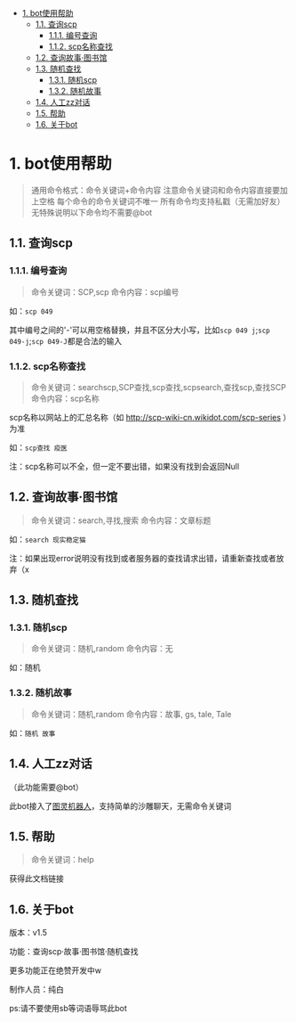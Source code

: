 
<!-- @import "[TOC]" {cmd="toc" depthFrom=1 depthTo=6 orderedList=false} -->

<!-- code_chunk_output -->

- [1. bot使用帮助](#1-bot使用帮助)
  - [1.1. 查询scp](#11-查询scp)
    - [1.1.1. 编号查询](#111-编号查询)
    - [1.1.2. scp名称查找](#112-scp名称查找)
  - [1.2. 查询故事·图书馆](#12-查询故事图书馆)
  - [1.3. 随机查找](#13-随机查找)
    - [1.3.1. 随机scp](#131-随机scp)
    - [1.3.2. 随机故事](#132-随机故事)
  - [1.4. 人工zz对话](#14-人工zz对话)
  - [1.5. 帮助](#15-帮助)
  - [1.6. 关于bot](#16-关于bot)

<!-- /code_chunk_output -->
# 1. bot使用帮助
>通用命令格式：命令关键词+命令内容
>注意命令关键词和命令内容直接要加上空格
>每个命令的命令关键词不唯一
>所有命令均支持私戳（无需加好友）
>无特殊说明以下命令均不需要@bot
## 1.1. 查询scp
### 1.1.1. 编号查询
>命令关键词：SCP,scp
>命令内容：scp编号

如：``scp 049``

其中编号之间的'-'可以用空格替换，并且不区分大小写，比如``scp 049 j``;``scp 049-j``;``scp 049-J``都是合法的输入

### 1.1.2. scp名称查找
>命令关键词：searchscp,SCP查找,scp查找,scpsearch,查找scp,查找SCP
>命令内容：scp名称

scp名称以网站上的汇总名称（如 http://scp-wiki-cn.wikidot.com/scp-series ）为准

如：``scp查找 疫医``

注：scp名称可以不全，但一定不要出错，如果没有找到会返回Null

## 1.2. 查询故事·图书馆
>命令关键词：search,寻找,搜索
>命令内容：文章标题

如：``search 现实稳定猫``

注：如果出现error说明没有找到或者服务器的查找请求出错，请重新查找或者放弃（x

## 1.3. 随机查找
### 1.3.1. 随机scp
>命令关键词：随机,random
>命令内容：无

如：随机
### 1.3.2. 随机故事
>命令关键词：随机,random
>命令内容：故事, gs, tale, Tale

如：``随机 故事``
## 1.4. 人工zz对话
（此功能需要@bot）

此bot接入了[图灵机器人](http://www.turingapi.com/)，支持简单的沙雕聊天，无需命令关键词
## 1.5. 帮助
>命令关键词：help

获得此文档链接
## 1.6. 关于bot

版本：v1.5

功能：查询scp·故事·图书馆·随机查找

更多功能正在绝赞开发中w

制作人员：纯白

ps:请不要使用sb等词语辱骂此bot
